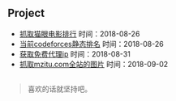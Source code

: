 ## Project
- [抓取猫眼电影排行](https://github.com/ConanYu/MyCrawl/tree/master/project/maoyan) 时间：2018-08-26
- [当前codeforces静态排名](https://github.com/ConanYu/MyCrawl/tree/master/project/CFratings) 时间：2018-08-26
- [获取免费代理ip](https://github.com/ConanYu/MyCrawl/tree/master/project/get_proxy) 时间：2018-08-31
- [抓取mzitu.com全站的图片](https://github.com/ConanYu/MyCrawl/tree/master/project/mzitu) 时间：2018-09-02
##
> 喜欢的话就坚持吧。
